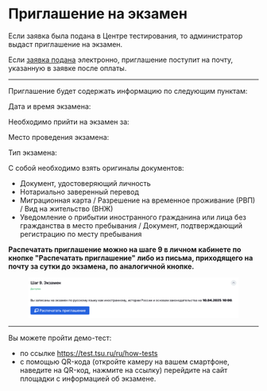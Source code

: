# Приглашение на экзамен

Если заявка была подана в Центре тестирования, то администратор выдаст приглашение на экзамен.&#x20;

Если [заявка подана](./) электронно, приглашение поступит на почту, указанную в заявке после оплаты.

***

Приглашение будет содержать информацию по следующим пунктам:

Дата и время экзамена: &#x20;

Необходимо прийти на экзамен за:&#x20;

Место проведения экзамена:&#x20;

Тип экзамена:&#x20;

С собой необходимо взять оригиналы документов:&#x20;

* Документ, удостоверяющий личность&#x20;
* Нотариально заверенный перевод&#x20;
* Миграционная карта / Разрешение на временное проживание (РВП) / Вид на жительство (ВНЖ)&#x20;
* Уведомление о прибытии иностранного гражданина или лица без гражданства в место пребывания / Документ, подтверждающий регистрацию по месту пребывания&#x20;

**Распечатать приглашение можно на шаге 9 в личном кабинете по кнопке "Распечатать приглашение" либо из письма, приходящего на почту за сутки до экзамена, по аналогичной кнопке.**&#x20;

<figure><img src=".gitbook/assets/image (52).png" alt=""><figcaption></figcaption></figure>

***

Вы можете пройти демо-тест:&#x20;

* по ссылке [https://test.tsu.ru/ru/how-tests ](https://test.tsu.ru/ru/how-tests)
* с помощью QR-кода (откройте камеру на вашем смартфоне, наведите на QR-код, нажмите на ссылку) перейдите на сайт площадки с информацией об экзамене.
